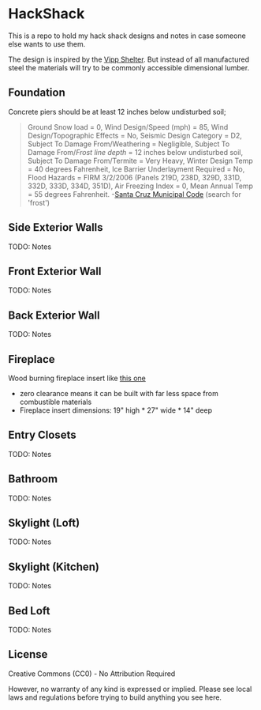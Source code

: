 # HackShack

This is a repo to hold my hack shack designs and notes in case someone else wants to use them.

The design is inspired by the [Vipp Shelter](https://www.vipp.com/en/shelter/the-vipp-shelter/the-vipp-shelter/). But instead of all manufactured steel the materials will try to be commonly accessible dimensional lumber.

## Foundation

Concrete piers should be at least 12 inches below undisturbed soil;

> Ground Snow load = 0, Wind Design/Speed (mph) = 85, Wind Design/Topographic Effects = No, Seismic Design Category = D2, Subject To Damage From/Weathering = Negligible, Subject To Damage From/*Frost line depth* = 12 inches below undisturbed soil, Subject To Damage From/Termite = Very Heavy, Winter Design Temp = 40 degrees Fahrenheit, Ice Barrier Underlayment Required = No, Flood Hazards = FIRM 3/2/2006 (Panels 219D, 238D, 329D, 331D, 332D, 333D, 334D, 351D), Air Freezing Index = 0, Mean Annual Temp = 55 degrees Fahrenheit. -[Santa Cruz Municipal Code](http://www.codepublishing.com/CA/SantaCruz/) (search for 'frost')

## Side Exterior Walls

TODO: Notes

## Front Exterior Wall

TODO: Notes

## Back Exterior Wall

TODO: Notes

## Fireplace

Wood burning fireplace insert like [this one](http://www.lopistoves.com/product-detail.aspx?model=420#inst-tab)

- zero clearance means it can be built with far less space from combustible materials
- Fireplace insert dimensions: 19" high * 27" wide * 14" deep

## Entry Closets

TODO: Notes

## Bathroom

TODO: Notes

## Skylight (Loft)

TODO: Notes

## Skylight (Kitchen)

TODO: Notes

## Bed Loft

TODO: Notes

## License

Creative Commons (CC0) - No Attribution Required

However, no warranty of any kind is expressed or implied. Please see local laws and regulations before trying to build anything you see here.
